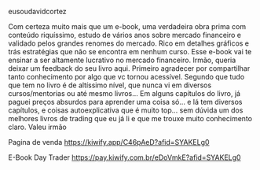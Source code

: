 eusoudavidcortez

Com certeza muito mais que um e-book, uma verdadeira obra prima com conteúdo riquíssimo, estudo de vários anos sobre mercado financeiro e validado pelos grandes renomes do mercado. Rico em detalhes gráficos e trás estratégias que não se encontra em nenhum curso. Esse e-book vai te ensinar a ser altamente lucrativo no mercado financeiro.
Irmão, queria deixar um feedback do seu livro aqui. Primeiro agradecer por compartilhar tanto conhecimento por algo que vc tornou acessível. Segundo que tudo que tem no livro é de altíssimo nível, que nunca vi em diversos cursos/mentorias ou até mesmo livros… Em alguns capítulos do livro, já paguei preços absurdos para aprender uma coisa só… e lá tem diversos capítulos, e coisas autoexplicativa que é muito top… sem dúvida um dos melhores livros de trading que eu já li e que me trouxe muito conhecimento claro. Valeu irmão

Pagina de venda  https://kiwify.app/C46pAeD?afid=SYAKELg0

E-Book Day Trader https://pay.kiwify.com.br/eDoVmkE?afid=SYAKELg0  

